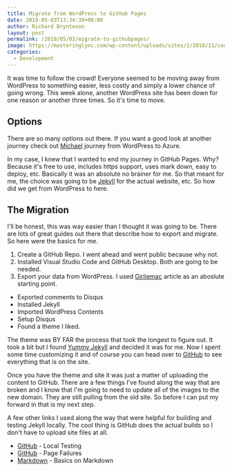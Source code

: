 ```yaml
---
title: Migrate from WordPress to GitHub Pages
date: 2019-05-03T13:34:39+00:00
author: Richard Brynteson
layout: post
permalink: /2019/05/03/migrate-to-githubpages/
image: https://masteringlync.com/wp-content/uploads/sites/2/2018/11/code2.png
categories:
  - Development
---
```


It was time to follow the crowd!  Everyone seemed to be moving away from WordPress to something easier, less costly and simply a lower chance of going wrong.  This week alone, another WordPress site has been down for one reason or another three times.  So it's time to move.

## Options

There are so many options out there.  If you want a good look at another journey check out [Michael](https://realtimeuc.com/2018/05/wordpress-static-site-azure/index.html) journey from WordPress to Azure.

In my case, I knew that I wanted to end my journey in GitHub Pages.  Why?  Because it's free to use, includes https support, uses mark down, easy to deploy, etc.  Basically it was an absolute no brainer for me.  So that meant for me, the choice was going to be [Jekyll](https://jekyllrb.com/) for the actual website, etc.  So how did we get from WordPress to here.

## The Migration

I'll be honest, this was way easier than I thought it was going to be.  There are lots of great guides out there that describe how to export and migrate.  So here were the basics for me.

1. Create a GitHub Repo.  I went ahead and went public because why not.
2. Installed Visual Studio Code and GitHub Desktop.  Both are going to be needed.
3. Export your data from WordPress.  I used [Girliemac](https://girliemac.com/blog/2013/12/27/wordpress-to-jekyll/) article as an aboslute starting point.
- Exported comments to Disqus
- Installed Jekyll
- Imported WordPress Contents
- Setup Disqus
- Found a theme I liked.

The theme was BY FAR the process that took the longest to figure out.  It took a bit but I found [Yummy Jekyll](https://github.com/DONGChuan/Yummy-Jekyll) and decided it was for me.  Now I spent some time customizing it and of course you can head over to [GitHub](https://github.com/rbrynteson/theargylemvp) to see everything that is on the site.

Once you have the theme and site it was just a matter of uploading the content to GitHub.  There are a few things I've found along the way that are broken and I know that I'm going to need to update all of the images to the new domain.  They are still pulling from the old site.  So before I can put my forward in that is my next step.

A few other links I used along the way that were helpful for building and testing Jekyll locally.  The cool thing is GitHub does the actual builds so I don't have to upload site files at all.

- [GitHub](https://help.github.com/en/articles/setting-up-your-github-pages-site-locally-with-jekyll) - Local Testing
- [GitHub](https://help.github.com/en/articles/page-build-failed-config-file-error) - Page Failures
- [Markdown](https://www.markdownguide.org/basic-syntax/) - Basics on Markdown
